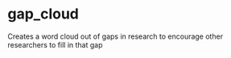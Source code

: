 # gap_cloud
Creates a word cloud out of gaps in research to encourage other researchers to fill in that gap
